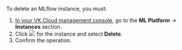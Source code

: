 To delete an MLflow instance, you must:

1. [In your VK Cloud management console](https://msk.cloud.vk.com/app/services/infra/servers/), go to the **ML Platform** → **Instances** section.
2. Click ![ ](/en/assets/more-icon.svg "inline") for the instance and select **Delete**.
3. Confirm the operation.
